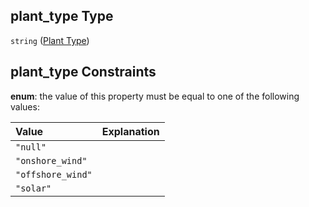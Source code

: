## plant_type Type

`string` ([Plant Type](iea43\_wra_data_model-properties-plant-type.md))

## plant_type Constraints

**enum**: the value of this property must be equal to one of the following values:

| Value             | Explanation |
| :---------------- | :---------- |
| `"null"`          |             |
| `"onshore_wind"`  |             |
| `"offshore_wind"` |             |
| `"solar"`         |             |
